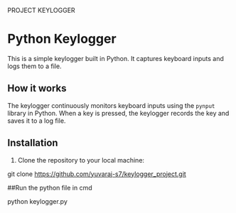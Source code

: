 PROJECT KEYLOGGER
# Python Keylogger

This is a simple keylogger built in Python. It captures keyboard inputs and logs them to a file.

## How it works

The keylogger continuously monitors keyboard inputs using the `pynput` library in Python. When a key is pressed, the keylogger records the key and saves it to a log file.

## Installation

1. Clone the repository to your local machine:


git clone https://github.com/yuvaraj-s7/keylogger_project.git

##Run the python file in cmd

python keylogger.py

